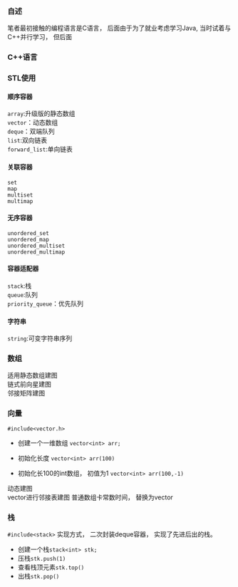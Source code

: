 ### 自述
笔者最初接触的编程语言是C语言， 后面由于为了就业考虑学习Java, 当时试着与C++并行学习， 但后面

### C++语言


### STL使用


#### 顺序容器
`array`:升级版的静态数组\
`vector`：动态数组\
`deque`：双端队列\
`list`:双向链表\
`forward_list`:单向链表

#### 关联容器
`set`\
`map`\
`multiset`\
`multimap`

#### 无序容器
`unordered_set`\
`unordered_map`\
`unordered_multiset`\
`unordered_multimap`

#### 容器适配器
`stack`:栈\
`queue`:队列\
`priority_queue`：优先队列

#### 字符串
`string`:可变字符串序列

### 数组

适用静态数组建图\
链式前向星建图\
邻接矩阵建图

### 向量
`#include<vector.h>`

- 创建一个一维数组
`vector<int> arr;` 

- 初始化长度
`vector<int> arr(100)`

- 初始化长100的int数组， 初值为1
`vector<int> arr(100,-1)`


动态建图\
vector进行邻接表建图
普通数组卡常数时间， 替换为vector



### 栈
`#include<stack>`
实现方式， 二次封装deque容器， 实现了先进后出的栈。

- 创建一个栈`stack<int> stk;`
- 压栈`stk.push(1)`
- 查看栈顶元素`stk.top()`
- 出栈`stk.pop()`

